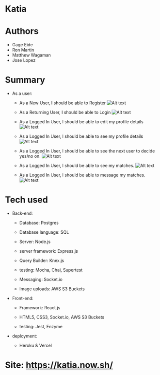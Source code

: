 # Katia

# Authors
- Gage Eide
- Ron Martin
- Matthew Wagaman
- Jose Lopez

# Summary
- As a user:

    - As a New User, I should be able to Register ![Alt text](./README-images/signup.png?raw=true "Registration")

    - As a Returning User, I should be able to Login
    ![Alt text](./README-images/login.png?raw=true "login")

    - As a Logged In User, I should be able to edit my profile details ![Alt text](./README-images/editProfile.png?raw=true "edit")

    - As a Logged In User, I should be able to see my profile details ![Alt text](./README-images/profile.png?raw=true "profile")

    - As a Logged In User, I should be able to see the next user to decide yes/no on. ![Alt text](./README-images/mainSwipe.png?raw=true "swipe")

    - As a Logged In User, I should be able to see my matches. ![Alt text](./README-images/matches.png?raw=true "matches")

    - As a Logged In User, I should be able to message my matches.
    ![Alt text](./README-images/message.png?raw=true "messaging")

# Tech used
- Back-end:

    - Database: Postgres

    - Database language: SQL

    - Server: Node.js

    - server framework: Express.js

    - Query Builder: Knex.js

    - testing: Mocha, Chai, Supertest

    - Messaging: Socket.io

    - Image uploads: AWS S3 Buckets

- Front-end:

    - Framework: React.js

    - HTML5, CSS3, Socket.io, AWS S3 Buckets

    - testing: Jest, Enzyme

- deployment:

    - Heroku & Vercel

# Site:  https://katia.now.sh/